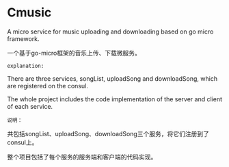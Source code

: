 # Cmusic
A micro service for music uploading and downloading based on go micro framework.  

一个基于go-micro框架的音乐上传、下载微服务。



	explanation:

There are three services, songList, uploadSong and downloadSong, which are registered on the consul.

The whole project includes the code implementation of the server and client of each service.

	说明：

共包括songList、uploadSong、downloadSong三个服务，将它们注册到了consul上。

整个项目包括了每个服务的服务端和客户端的代码实现。
